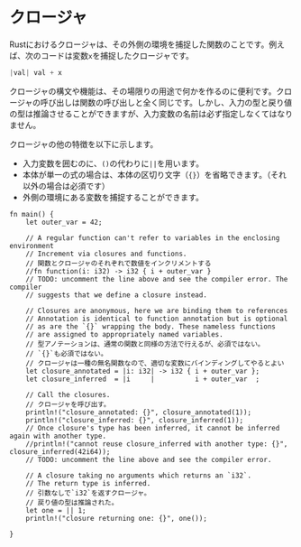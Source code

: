 <!--
# Closures
-->
# クロージャ

<!--
Closures are functions that can capture the enclosing environment. For
example, a closure that captures the `x` variable:
-->
Rustにおけるクロージャは、その外側の環境を捕捉した関数のことです。例えば、次のコードは変数`x`を捕捉したクロージャです。

```Rust
|val| val + x
```

<!--
The syntax and capabilities of closures make them very convenient for
on the fly usage. Calling a closure is exactly like calling a function.
However, both input and return types *can* be inferred and input
variable names *must* be specified.
-->
クロージャの構文や機能は、その場限りの用途で何かを作るのに便利です。クロージャの呼び出しは関数の呼び出しと全く同じです。しかし、入力の型と戻り値の型は推論させることができますが、入力変数の名前は必ず指定しなくてはなりません。

<!--
Other characteristics of closures include:
* using `||` instead of `()` around input variables.
* optional body delimination (`{}`) for a single expression (mandatory otherwise).
* the ability to capture the outer environment variables.
-->
クロージャの他の特徴を以下に示します。
* 入力変数を囲むのに、`()`の代わりに`||`を用います。
* 本体が単一の式の場合は、本体の区切り文字（`{}`）を省略できます。（それ以外の場合は必須です）
* 外側の環境にある変数を捕捉することができます。

```rust,editable
fn main() {
    let outer_var = 42;
    
    // A regular function can't refer to variables in the enclosing environment
    // Increment via closures and functions.
    // 関数とクロージャのそれぞれで数値をインクリメントする
    //fn function(i: i32) -> i32 { i + outer_var }
    // TODO: uncomment the line above and see the compiler error. The compiler
    // suggests that we define a closure instead.

    // Closures are anonymous, here we are binding them to references
    // Annotation is identical to function annotation but is optional
    // as are the `{}` wrapping the body. These nameless functions
    // are assigned to appropriately named variables.
    // 型アノテーションは、通常の関数と同様の方法で行えるが、必須ではない。
    // `{}`も必須ではない。
    // クロージャは一種の無名関数なので、適切な変数にバインディングしてやるとよい
    let closure_annotated = |i: i32| -> i32 { i + outer_var };
    let closure_inferred  = |i     |          i + outer_var  ;

    // Call the closures.
    // クロージャを呼び出す。
    println!("closure_annotated: {}", closure_annotated(1));
    println!("closure_inferred: {}", closure_inferred(1));
    // Once closure's type has been inferred, it cannot be inferred again with another type.
    //println!("cannot reuse closure_inferred with another type: {}", closure_inferred(42i64));
    // TODO: uncomment the line above and see the compiler error.

    // A closure taking no arguments which returns an `i32`.
    // The return type is inferred.
    // 引数なしで`i32`を返すクロージャ。
    // 戻り値の型は推論された。
    let one = || 1;
    println!("closure returning one: {}", one());

}
```
